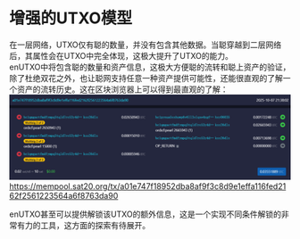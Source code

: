 增强的UTXO模型
====

在一层网络，UTXO仅有聪的数量，并没有包含其他数据。当聪穿越到二层网络后，其属性会在UTXO中完全体现，这极大提升了UTXO的能力。  
enUTXO中将包含聪的数量和资产信息，这极大方便聪的流转和聪上资产的验证，除了杜绝双花之外，也让聪网支持任意一种资产提供可能性，还能很直观的了解一个资产的流转历史。这在区块浏览器上可以得到最直观的了解：
![enUTXO](../assets/mempool-asset-info.png)
https://mempool.sat20.org/tx/a01e747f18952dba8af9f3c8d9e1effa116fed2162f2561223564a6f8763da90


enUTXO甚至可以提供解锁该UTXO的额外信息，这是一个实现不同条件解锁的非常有力的工具，这方面的探索有待展开。

